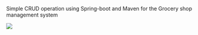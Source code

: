 Simple CRUD operation using Spring-boot and Maven for the Grocery shop management system

<img src="img/1.png" raw=true style="margin-right: 20px">